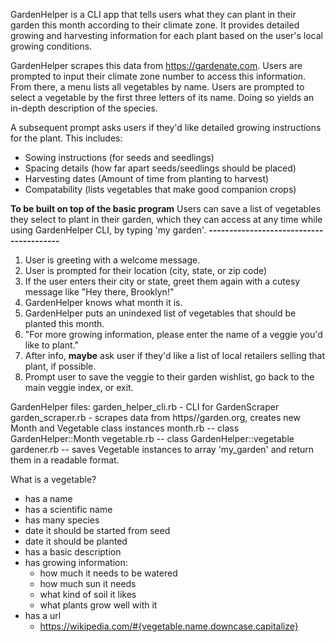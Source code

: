 GardenHelper is a CLI app that tells users what they can plant in their garden this month according to their climate zone.
It provides detailed growing and harvesting information for each plant based on the user's local growing conditions.

GardenHelper scrapes this data from https://gardenate.com.  Users are prompted to input their climate zone number to access this information.  From there, a menu lists all vegetables by name.  Users are prompted to select a vegetable by the first three letters of its name.  Doing so yields an in-depth description of the species.  

A subsequent prompt asks users if they'd like detailed growing instructions for the plant.  This includes:
  - Sowing instructions (for seeds and seedlings)
  - Spacing details (how far apart seeds/seedlings should be placed)
  - Harvesting dates (Amount of time from planting to harvest)
  - Compatability (lists vegetables that make good companion crops)

**To be built on top of the basic program**
Users can save a list of vegetables they select to plant in their garden, which they can access at any time while using GardenHelper CLI, by typing 'my garden'.
**----------------------------------------**

1. User is greeting with a welcome message.
2. User is prompted for their location (city, state, or zip code)
3. If the user enters their city or state, greet them again with a cutesy message like "Hey there, Brooklyn!"
4. GardenHelper knows what month it is.
5. GardenHelper puts an unindexed list of vegetables that should be planted this month.
6. "For more growing information, please enter the name of a veggie you'd like to plant."
7. After info, **maybe** ask user if they'd like a list of local retailers selling that plant, if possible.
8. Prompt user to save the veggie to their garden wishlist, go back to the main veggie index, or exit.

GardenHelper files:
garden_helper_cli.rb - CLI for GardenScraper
garden_scraper.rb - scrapes data from https//garden.org, creates new Month and Vegetable class instances
month.rb -- class GardenHelper::Month
vegetable.rb -- class GardenHelper::vegetable
gardener.rb -- saves Vegetable instances to array 'my_garden' and return them in a readable format.

What is a vegetable?
  - has a name
  - has a scientific name
  - has many species
  - date it should be started from seed
  - date it should be planted
  - has a basic description
  - has growing information:
    - how much it needs to be watered
    - how much sun it needs
    - what kind of soil it likes
    - what plants grow well with it    
  - has a url
    - https://wikipedia.com/#{vegetable.name.downcase.capitalize}
